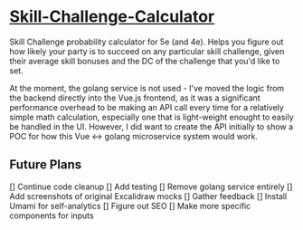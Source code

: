 # [Skill-Challenge-Calculator](https://skillcalc5e.cc)

Skill Challenge probability calculator for 5e (and 4e). Helps you figure out how
likely your party is to succeed on any particular skill challenge, given their
average skill bonuses and the DC of the challenge that you'd like to set.

At the moment, the golang service is not used - I've moved the logic from
the backend directly into the Vue.js frontend, as it was a significant
performance overhead to be making an API call every time for a relatively
simple math calculation, especially one that is light-weight enought to easily
be handled in the UI. However, I did want to create the API initially to
show a POC for how this Vue <-> golang microservice system would work.

## Future Plans

[] Continue code cleanup
[] Add testing
[] Remove golang service entirely
[] Add screenshots of original Excalidraw mocks
[] Gather feedback
[] Install Umami for self-analytics
[] Figure out SEO
[] Make more specific components for inputs